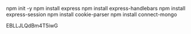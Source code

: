 npm init -y
npm install express
npm install express-handlebars
npm install express-session
npm install cookie-parser
npm install connect-mongo

EBLLJLQdBm4T5iwG
